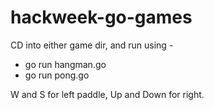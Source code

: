 # hackweek-go-games

CD into either game dir, and run using - 

- go run hangman.go
- go run pong.go

W and S for left paddle, Up and Down for right.
